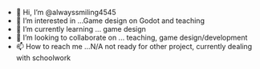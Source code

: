 - 👋 Hi, I’m @alwayssmiling4545
- 👀 I’m interested in ...Game design on Godot and teaching 
- 🌱 I’m currently learning ... game design
- 💞️ I’m looking to collaborate on ... teaching, game design/development
- 📫 How to reach me ...N/A not ready for other project, currently dealing with schoolwork

<!---
alwayssmiling4545/alwayssmiling4545 is a ✨ special ✨ repository because its `README.md` (this file) appears on your GitHub profile.
You can click the Preview link to take a look at your changes.
--->
